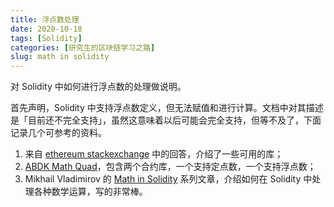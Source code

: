 ```yaml
---
title: 浮点数处理
date: 2020-10-18
tags: [Solidity]
categories: [研究生的区块链学习之路]
slug: math in solidity
---
```


对 Solidity 中如何进行浮点数的处理做说明。

<!--more-->

首先声明，Solidity 中支持浮点数定义，但无法赋值和进行计算。文档中对其描述是「目前还不完全支持」，虽然这意味着以后可能会完全支持，但等不及了，下面记录几个可参考的资料。

1. 来自 [ethereum stackexchange](https://ethereum.stackexchange.com/questions/83785/what-fixed-or-float-point-math-libraries-are-available-in-solidity) 中的回答，介绍了一些可用的库；
2. [ABDK Math Quad](https://github.com/abdk-consulting/abdk-libraries-solidity/blob/master/ABDKMathQuad.md)，包含两个合约库，一个支持定点数，一个支持浮点数；
3. Mikhail Vladimirov 的 [Math in Solidity](https://medium.com/coinmonks/math-in-solidity-part-1-numbers-384c8377f26d) 系列文章，介绍如何在 Solidity 中处理各种数学运算，写的非常棒。